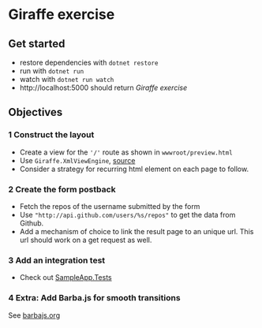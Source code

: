 # Giraffe exercise

## Get started

- restore dependencies with `dotnet restore`
- run with `dotnet run`
- watch with `dotnet run watch`
- http://localhost:5000 should return _Giraffe exercise_


## Objectives

### 1 Construct the layout

- Create a view for the `'/'` route as shown in `wwwroot/preview.html`
- Use `Giraffe.XmlViewEngine`, [source](https://github.com/dustinmoris/Giraffe/blob/master/src/Giraffe/XmlViewEngine.fs)
- Consider a strategy for recurring html element on each page to follow.

### 2 Create the form postback

- Fetch the repos of the username submitted by the form
- Use `"http://api.github.com/users/%s/repos"` to get the data from Github.
- Add a mechanism of choice to link the result page to an unique url. This url should work on a get request as well.

### 3 Add an integration test

- Check out [SampleApp.Tests](https://github.com/dustinmoris/Giraffe/tree/master/samples/SampleApp/SampleApp.Tests)

### 4 Extra: Add Barba.js for smooth transitions

See [barbajs.org](http://barbajs.org/)